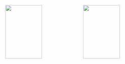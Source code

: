 <img height="170em" width="48%" src="https://github-readme-stats.vercel.app/api?username=MarinoGNeto&show_icons=true&theme=gotham&include_all_commits=true&count_private=true"/> <img height="170em" width="48%" src="https://github-readme-stats.vercel.app/api/top-langs/?username=MarinoGNeto&layout=compact&langs_count=7&theme=gotham"/>

